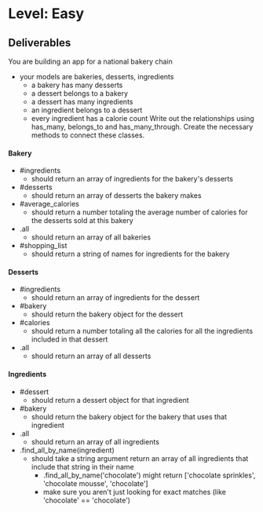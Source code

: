 # Level: Easy

## Deliverables
You are building an app for a national bakery chain
- your models are bakeries, desserts, ingredients
  - a bakery has many desserts
  - a dessert belongs to a bakery
  - a dessert has many ingredients
  - an ingredient belongs to a dessert
  - every ingredient has a calorie count
Write out the relationships using has_many, belongs_to and has_many_through. Create the necessary methods to connect these classes.

#### Bakery
- #ingredients
  - should return an array of ingredients for the bakery's desserts
- #desserts
  - should return an array of desserts the bakery makes
- #average_calories
  - should return a number totaling the average number of calories for the desserts sold at this bakery
- .all
  - should return an array of all bakeries
- #shopping_list
  - should return a string of names for ingredients for the bakery

#### Desserts
  - #ingredients
    - should return an array of ingredients for the dessert
  - #bakery
    - should return the bakery object for the dessert
  - #calories
    - should return a number totaling all the calories for all the ingredients included in that dessert
  - .all
    - should return an array of all desserts

#### Ingredients
  - #dessert
    - should return a dessert object for that ingredient
  - #bakery
    - should return the bakery object for the bakery that uses that ingredient
  - .all
    - should return an array of all ingredients
  - .find_all_by_name(ingredient)
    - should take a string argument return an array of all ingredients that include that string in their name
      - .find_all_by_name('chocolate') might return ['chocolate sprinkles', 'chocolate mousse', 'chocolate']
      - make sure you aren't just looking for exact matches (like 'chocolate' == 'chocolate')
